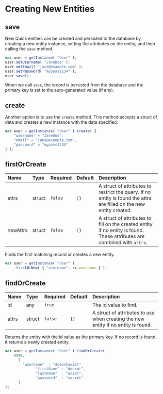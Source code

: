 # Creating New Entities

## save

New Quick entities can be created and persisted to the database by creating a new entity instance, setting the attributes on the entity, and then calling the `save` method.

```javascript
var user = getInstance( "User" );
user.setUsername( "JaneDoe" );
user.setEmail( "jane@example.com" );
user.setPassword( "mypass1234" );
user.save();
```

When we call `save`, the record is persisted from the database and the primary key is set to the auto-generated value \(if any\).

## create

Another option is to use the `create` method. This method accepts a struct of data and creates a new instance with the data specified.

```javascript
var user = getInstance( "User" ).create( {
    "username" = "JaneDoe",
    "email" = "jane@example.com",
    "password" = "mypass1234"
} );
```

## firstOrCreate

| Name | Type | Required | Default | Description |
| :--- | :--- | :--- | :--- | :--- |
| attrs | struct | `false` | `{}` | A struct of attributes to restrict the query. If no entity is found the attrs are filled on the new entity created. |
| newAttrs | struct | `false` | `{}` | A struct of attributes to fill on the created entity if no entity is found. These attributes are combined with `attrs`. |

Finds the first matching record or creates a new entity.

```javascript
var user = getInstance( "User" )
    .firstOrNew( { "username": rc.username } );
```

## findOrCreate

| Name | Type | Required | Default | Description |
| :--- | :--- | :--- | :--- | :--- |
| id | any | `true` |  | The id value to find. |
| attrs | struct | `false` | `{}` | A struct of attributes to use when creating the new entity if no entity is found. |

Returns the entity with the id value as the primary key. If no record is found, it returns a newly created entity.

```javascript
var user = getInstance( "User" ).findOrCreate(
    9999,
	  {
        "username"  : "doesntexist",
			  "firstName" : "doesnt",
			  "lastName"  : "exist",
			  "password"  : "secret"
	  }
);
```

